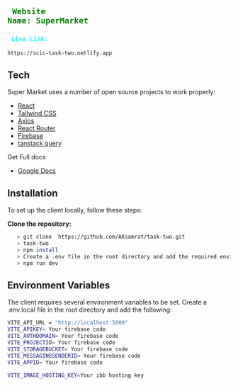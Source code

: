 ## <code style="color:green"> Website Name: SuperMarket</code>

### <code style="color:aqua"> Live Link:</code>

```bash
https://scic-task-two.netlify.app
```

## Tech

Super Market uses a number of open source projects to work properly:

- [React](https://reactjs.org/)
- [Tailwind CSS](https://tailwindcss.com/)
- [Axios](https://axios-http.com/)
- [React Router](https://reactrouter.com/)
- [Firebase](https://firebase.google.com/)
- [tanstack query](https://tanstack.com/query/latest)

Get Full docs

- [Google Docs](https://docs.google.com/document/d/1qiLyHctbrCHIK4VbgtUnY6OK6iOHvPegZNeYiN80BZI/edit?usp=sharing)

## Installation

To set up the client locally, follow these steps:

**Clone the repository:**

```bash
   > git clone  https://github.com/AKsamrat/task-two.git
   > task-two
   > npm install
   > Create a .env file in the root directory and add the required environment variables (see the Environment Variables section).
   > npm run dev
```

## Environment Variables

The client requires several environment variables to be set. Create a .env.local
file in the root directory and add the following:

```bash
VITE_API_URL = "http://localhost:5000"
VITE_APIKEY= Your firebase code
VITE_AUTHDOMAIN= Your firebase code
VITE_PROJECTID= Your firebase code
VITE_STORAGEBUCKET= Your firebase code
VITE_MESSAGINGSENDERID= Your firebase code
VITE_APPID= Your firebase code

VITE_IMAGE_HOSTING_KEY=Your ibb hosting key
```
